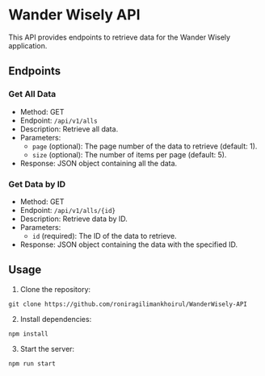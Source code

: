 # Wander Wisely API

This API provides endpoints to retrieve data for the Wander Wisely application.

## Endpoints

### Get All Data
- Method: GET
- Endpoint: `/api/v1/alls`
- Description: Retrieve all data.
- Parameters:
  -  `page` (optional): The page number of the data to retrieve (default: 1).
  -  `size` (optional): The number of items per page (default: 5).
- Response: JSON object containing all the data.

### Get Data by ID
- Method: GET
- Endpoint: `/api/v1/alls/{id}`
- Description: Retrieve data by ID.
- Parameters:
  - `id` (required): The ID of the data to retrieve.
- Response: JSON object containing the data with the specified ID.

## Usage

1. Clone the repository:

```shell
git clone https://github.com/roniragilimankhoirul/WanderWisely-API
```

2. Install dependencies:

```shell
npm install
```

3. Start the server:

```shell
npm run start
```
